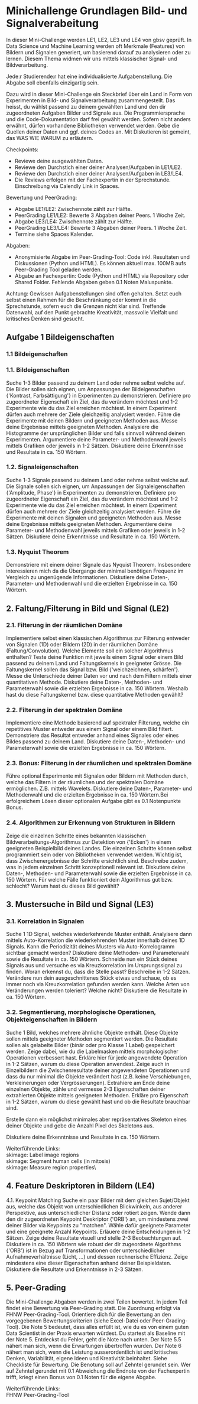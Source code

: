 # Minichallenge Grundlagen Bild- und Signalverabeitung

In dieser Mini-Challenge werden LE1, LE2, LE3 und LE4 von gbsv geprüft. In Data Science und Machine Learning werden oft Merkmale (Features) von Bildern und Signalen generiert, um basierend darauf zu analysieren oder zu lernen. Diesem Thema widmen wir uns mittels klassischer Signal- und Bildverarbeitung.

Jede:r Studierende:r hat eine individualisierte Aufgabenstellung. Die Abgabe soll ebenfalls einzigartig sein. 

Dazu wird in dieser Mini-Challenge ein Steckbrief über ein Land in Form von Experimenten in Bild- und Signalverarbeitung zusammengestellt. Das heisst, du wählst passend zu deinem gewählten Land und den dir zugeordneten Aufgaben Bilder und Signale aus. Die Programmiersprache und die Code-Dokumentation darf frei gewählt werden. Sofern nicht anders erwähnt, dürfen vorhandene Bibliotheken verwendet werden. Gebe die Quellen deiner Daten und ggf. deines Codes an. Mit Diskutieren ist gemeint, das WAS WIE WARUM zu erläutern. 

Checkpoints:
- Reviewe deine ausgewählten Daten. 
- Reviewe den Durchstich einer deiner Analysen/Aufgaben in LE1/LE2. 
- Reviewe den Durchstich einer deiner Analysen/Aufgaben in LE3/LE4. 
- Die Reviews erfolgen mit der Fachexpertin in der Sprechstunde. Einschreibung via Calendly Link in Spaces.

Bewertung und PeerGrading:
- Abgabe LE1/LE2: Zwischennote zählt zur Hälfte. 
- PeerGrading LE1/LE2: Bewerte 3 Abgaben deiner Peers. 1 Woche Zeit.
- Abgabe LE3/LE4: Zwischennote zählt zur Hälfte.
- PeerGrading LE3/LE4: Bewerte 3 Abgaben deiner Peers. 1 Woche Zeit. 
- Termine siehe Spaces Kalender.

Abgaben:
- Anonymisierte Abgabe im Peer-Grading-Tool: Code inkl. Resultaten und Diskussionen (Python und HTML). Es können aktuell max. 100MB aufs Peer-Grading Tool geladen werden. 
- Abgabe an Fachexpertin: Code (Python und HTML) via Repository oder Shared Folder. Fehlende Abgaben geben 0.1 Noten Maluspunkte. 

Achtung: Gewissen Aufgabenstellungen sind offen gehalten. Setzt euch selbst einen Rahmen für die Beschränkung oder kommt in die Sprechstunde, sofern euch die Grenzen nicht klar sind. Treffende Datenwahl, auf den Punkt gebrachte Kreativität, massvolle Vielfalt und kritisches Denken sind gesucht.

## Aufgabe 1 Bildeigenschaften
### 1.1 Bildeigenschaften
### 1.1. Bildeigenschaften
Suche 1-3 Bilder passend zu deinem Land oder nehme selbst welche auf. Die Bilder sollen sich eignen, um Anpassungen der Bildeigenschaften {'Kontrast, Farbsättigung'} in Experimenten zu demonstrieren. Definiere pro zugeordneter Eigenschaft ein Ziel, das du verändern möchtest und 1-2 Experimente wie du das Ziel erreichen möchtest. In einem Experiment dürfen auch mehrere der Ziele gleichzeitig analysiert werden. Führe die Experimente mit deinen Bildern und geeigneten Methoden aus. Messe deine Ergebnisse mittels geeigneten Methoden. Analysiere die Histogramme der ursprünglichen Bilder und falls sinnvoll während deinen Experimenten.  Argumentiere deine Parameter- und Methodenwahl jeweils mittels Grafiken oder jeweils in 1-2 Sätzen. Diskutiere deine Erkenntnisse und Resultate in ca. 150 Wörtern.
### 1.2. Signaleigenschaften
Suche 1-3 Signale passend zu deinem Land oder nehme selbst welche auf. Die Signale sollen sich eignen, um Anpassungen der Signaleigenschaften {'Amplitude, Phase'} in Experimenten zu demonstrieren. Definiere pro zugeordneter Eigenschaft ein Ziel, das du verändern möchtest und 1-2 Experimente wie du das Ziel erreichen möchtest. In einem Experiment dürfen auch mehrere der Ziele gleichzeitig analysiert werden. Führe die Experimente mit deinen Signalen und geeigneten Methoden aus. Messe deine Ergebnisse mittels geeigneten Methoden. Argumentiere deine Parameter- und Methodenwahl jeweils mittels Grafiken oder jeweils in 1-2 Sätzen. Diskutiere deine Erkenntnisse und Resultate in ca. 150 Wörtern.
### 1.3. Nyquist Theorem
Demonstriere mit einem deiner Signale das Nyquist Theorem. Insbesondere interessieren mich da die Übergange der minimal benötigen Frequenz im Vergleich zu ungenügende Informationen. Diskutiere deine Daten-, Parameter- und Methodenwahl und die erzielten Ergebnisse in ca. 150 Wörtern. 
## 2. Faltung/Filterung in Bild und Signal (LE2)
### 2.1. Filterung in der räumlichen Domäne
Implementiere selbst einen klassischen Algorithmus zur Filterung entweder von Signalen (1D) oder Bildern (2D) in der räumlichen Domäne (Faltung/Convolution). Welche Elemente soll ein solcher Algorithmus enthalten? Teste deine Funktion mit jeweils einem Signal oder einem Bild passend zu deinem Land und Faltungskernels in geeigneter Grösse. Die Faltungskernel sollen das Signal bzw. Bild {'weichzeichnen, schärfen'}. Messe die Unterschiede deiner Daten vor und nach dem Filtern mittels einer quantitativen Methode. Diskutiere deine Daten-, Methoden- und Parameterwahl sowie die erzielten Ergebnisse in ca. 150 Wörtern. Weshalb hast du diese Faltungskernel bzw. diese quantitative Methoden gewählt? 
### 2.2. Filterung in der spektralen Domäne
Implementiere eine Methode basierend auf spektraler Filterung, welche ein repetitives Muster entweder aus einem Signal oder einem Bild filtert. Demonstriere das Resultat entweder anhand eines Signales oder eines Bildes passend zu deinem Land. Diskutiere deine Daten-, Methoden- und Parameterwahl sowie die erzielten Ergebnisse in ca. 150 Wörtern. 
### 2.3. Bonus: Filterung in der räumlichen und spektralen Domäne
Führe optional Experimente mit Signalen oder Bildern mit Methoden durch, welche das Filtern in der räumlichen und der spektralen Domäne ermöglichen. Z.B. mittels Wavelets. Diskutiere deine Daten-, Parameter- und Methodenwahl und die erzielten Ergebnisse in ca. 150 Wörtern.Bei erfolgreichem Lösen dieser optionalen Aufgabe gibt es 0.1 Notenpunkte Bonus. 
### 2.4. Algorithmen zur Erkennung von Strukturen in Bildern
Zeige die einzelnen Schritte eines bekannten klassischen Bildverarbeitungs-Algorithmus zur Detektion von {'Ecken'} in einem geeigneten Beispielbild deines Landes. Die einzelnen Schritte können selbst programmiert sein oder von Bibliotheken verwendet werden. Wichtig ist, dass Zwischenergebnisse der Schritte ersichtlich sind. Beschreibe zudem, was in jedem einzelnen Schritt konzeptionell relevant ist. Diskutiere deine Daten-, Methoden- und Parameterwahl sowie die erzielten Ergebnisse in ca. 150 Wörtern. Für welche Fälle funktioniert dein Algorithmus gut bzw. schlecht? Warum hast du dieses Bild gewählt?
## 3. Mustersuche in Bild und Signal (LE3)
### 3.1. Korrelation in Signalen
Suche 1 1D Signal, welches wiederkehrende Muster enthält. Analyisere dann mittels Auto-Korrelation die wiederkehrenden Muster innerhalb deines 1D Signals. Kann die Periodizität deines Musters via Auto-Korrelogramm sichtbar gemacht werden? Diskutiere deine Methoden- und Parameterwahl sowie die Resultate in ca. 150 Wörtern. 
Schneide nun ein Stück deines Signals aus und versuche es via Kreuzkorrelation im Ursprungssignal zu finden. Woran erkennst du, dass die Stelle passt? Beschreibe in 1-2 Sätzen. Verändere nun dein ausgeschnittenes Stück etwas und schaue, ob es immer noch via Kreuzkorrelation gefunden werden kann. Welche Arten von Veränderungen werden toleriert? Welche nicht? Diskutiere die Resultate in ca. 150 Wörtern. 
### 3.2. Segmentierung, morphologische Operationen, Objekteigenschaften in Bildern
Suche 1 Bild, welches mehrere ähnliche Objekte enthält. Diese Objekte sollen mittels geeigneter Methoden segmentiert werden. Die Resultate sollen als gelabelte Bilder (binär oder pro Klasse 1 Label) gespeichert werden. Zeige dabei, wie du die Labelmasken mittels morphologischer Operationen verbessert hast. Erkläre hier für jede angewendete Operation in 1-2 Sätzen, warum du diese Operation anwendest. Zeige auch in Einzelbildern die Zwischenresultate deiner angewendeten Operationen und dass du nur minimal die Objekte verändert hast (z.B. keine Verschiebungen, Verkleinerungen oder Vergrösserungen). Extrahiere am Ende deine einzelnen Objekte, zähle und vermesse 2-3 Eigenschaften deiner extrahierten Objekte mittels geeigneten Methoden. Erkläre pro Eigenschaft in 1-2 Sätzen, warum du diese gewählt hast und ob die Resultate brauchbar sind.  

Erstelle dann ein möglichst minimales aber repräsentatives Skeleton eines deiner Objekte und gebe die Anzahl Pixel des Skeletons aus. 

Diskutiere deine Erkenntnisse und Resultate in ca. 150 Wörtern. 
  
Weiterführende Links: \
skimage: Label image regions \
skimage: Segment human cells (in mitosis)\
skimage: Measure region properties\
## 4. Feature Deskriptoren in Bildern (LE4)
4.1. Keypoint Matching
Suche ein paar Bilder mit dem gleichen Sujet/Objekt aus, welche das Objekt von unterschiedlichen Blickwinkeln, aus anderer Perspektive, aus unterschiedlicher Distanz oder rotiert zeigen. Wende dann den dir zugeordneten Keypoint Deskriptor {'ORB'} an, um mindestens zwei deiner Bilder via Keypoints zu "matchen". Wähle dafür geeignete Parameter und eine geeignete Anzahl Keypoints. Erläuere deine Entscheidungen in 1-2 Sätzen. Zeige deine Resultate visuell und stelle 2-3 Beobachtungen auf. 
Diskutiere in ca. 150 Wörtern wie robust der dir zugeordnete Algorithms {'ORB'} ist in Bezug auf Transformationen oder unterschiedlicher Aufnahmeverhältnisse (Licht, ...) und dessen rechnerische Effizienz. Zeige mindestens eine dieser Eigenschaften anhand deiner Beispieldaten. Diskutiere die Resultate und Erkenntnisse in 2-3 Sätzen.
## 5. Peer-Grading
Die Mini-Challenge Abgaben werden in zwei Teilen bewertet. In jedem Teil findet eine Bewertung via Peer-Grading statt. Die Zuordnung erfolgt via FHNW Peer-Grading-Tool. Orientiere dich für die Bewertung an den vorgegebenen Bewertungskriterien (siehe Excel-Datei oder Peer-Grading-Tool). Die Note 5 bedeutet, dass alles erfüllt ist, wie du es von einem guten Data Scientist in der Praxis erwarten würdest. Du startest als Baseline mit der Note 5. Entdeckst du Fehler, geht die Note nach unten. Der Note 5.5 nähert man sich, wenn die Erwartungen übertroffen wurden. Der Note 6 nähert man sich, wenn die Leistung ausserordentlich ist und kritisches Denken, Variabilität, eigene Ideen und Kreativität beinhaltet. Siehe Checkliste für Bewertung. Die Benotung soll auf Zehntel gerundet sein. Wer auf Zehntel gerundet mit 0.1 Abweichung die Endnote von der Fachexpertin trifft, kriegt einen Bonus von 0.1 Noten für die eigene Abgabe. 

Weiterführende Links:\
FHNW Peer-Grading-Tool

